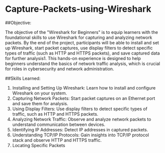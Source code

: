 # Capture-Packets-using-Wireshark

##Objective:

The objective of the "Wireshark for Beginners" is to equip learners with the foundational skills to use Wireshark for capturing and analyzing network packets. By the end of the project, participants will be able to install and set up Wireshark, start packet captures, use display filters to detect specific types of traffic (such as HTTP and HTTPS packets), and save captured data for further analysis1. This hands-on experience is designed to help beginners understand the basics of network traffic analysis, which is crucial for roles in cybersecurity and network administration.

##Skills Learned:

1. Installing and Setting Up Wireshark: Learn how to install and configure Wireshark on your system.
2. Capturing Network Packets: Start packet captures on an Ethernet port and save them for analysis.
3. Using Display Filters: Use display filters to detect specific types of traffic, such as HTTP and HTTPS packets.
4. Analyzing Network Traffic: Observe and analyze network packets to understand communication between devices.
5. Identifying IP Addresses: Detect IP addresses in captured packets.
6. Understanding TCP/IP Protocols: Gain insights into TCP/IP protocol stack and observe HTTP and HTTPS traffic.
7. Locating Specific Packets




